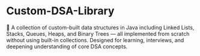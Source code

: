# Custom-DSA-Library
🚀 A collection of custom-built data structures in Java including Linked Lists, Stacks, Queues, Heaps, and Binary Trees — all implemented from scratch without using built-in collections. Designed for learning, interviews, and deepening understanding of core DSA concepts.
